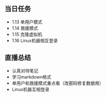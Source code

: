 ## 当日任务
+ 1.13 单用户模式
+ 1.14 救援模式
+ 1.15 克隆虚拟机
+ 1.16 Linux机器相互登录

## 直播总结
+ 认真对待笔记
+ 学习markdown格式
+ 单用户和救援模式重点看（改密码修复数据用）
+ Linux机器互相登录
